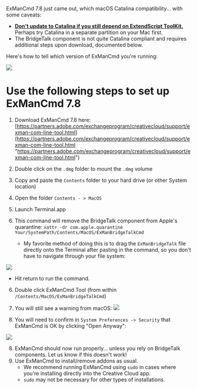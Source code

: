ExManCmd 7.8 just came out, which macOS Catalina compatibility... with some caveats:

- [**Don't update to Catalina if you still depend on ExtendScript ToolKit.**](https://medium.com/adobetech/estk-and-macos-10-15-catalina-cbcc30300918?source=friends_link&sk=76b9896b1eec630691f5603839ae28fe "Don't update to Catalina if you still depend on ExtendScript ToolKit.") Perhaps try Catalina in a separate partition on your Mac first.
- The BridgeTalk component is not quite Catalina compliant and requires additional steps upon download, documented below.

Here's how to tell which version of ExManCmd you're running:

![](https://raw.githubusercontent.com/Adobe-CEP/Getting-Started-guides/master/.meta/readme-assets/ExManVersionWarrow.png "")

# Use the following steps to set up ExManCmd 7.8

1. Download ExManCmd 7.8 here: [https://partners.adobe.com/exchangeprogram/creativecloud/support/exman-com-line-tool.html](https://partners.adobe.com/exchangeprogram/creativecloud/support/exman-com-line-tool.html "https://partners.adobe.com/exchangeprogram/creativecloud/support/exman-com-line-tool.html")

2. Double click on the `.dmg` folder to mount the `.dmg` volume
3. Copy and paste the `Contents` folder to your hard drive (or other System location)
3. Open the folder `Contents - > MacOS`
4. Launch Terminal.app
5. This command will remove the BridgeTalk component from Apple's quarantine: `xattr -dr com.apple.quarantine Your/SystemPath/Contents/MacOS/ExManBridgeTalkCmd`
     * My favorite method of doing this is to drag the `ExManBridgeTalk` file directly onto the Terminal after pasting in the command, so you don't have to navigate through your file system:

![](https://raw.githubusercontent.com/Adobe-CEP/Getting-Started-guides/master/.meta/readme-assets/filepathdrag_drop.small.gif)

  * Hit return to run the command.

6. Double click ExManCmd Tool (from within `/Contents/MacOS/ExManBridgeTalkCmd`)

7. You will still see a warning from macOS:
![](https://raw.githubusercontent.com/Adobe-CEP/Getting-Started-guides/master/.meta/readme-assets/ExManCantBeOpenedOpen.png "")

8. You will need to confirm in `System Preferences -> Security` that ExManCmd is OK by clicking "Open Anyway": 

![](https://raw.githubusercontent.com/Adobe-CEP/Getting-Started-guides/master/.meta/readme-assets/catalinaSysPrefError.jpg "")

8. ExManCmd should now run properly... unless you rely on BridgeTalk components. Let us know if this doesn't work! 
9. Use ExManCmd to install/remove addons as usual.
    * We recommend running ExManCmd using `sudo` in cases where you're installing directly into the Creative Cloud app.
    * `sudo` may not be necessary for other types of installations.

